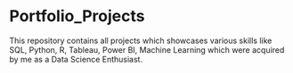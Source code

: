 # Portfolio_Projects
This repository contains all projects which showcases various skills like SQL, Python, R, Tableau, Power BI, Machine Learning which were acquired by me as a Data Science Enthusiast.
